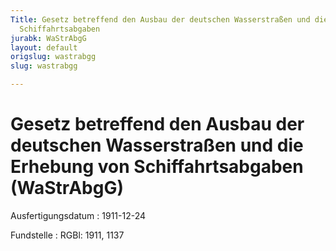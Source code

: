 ```yaml
---
Title: Gesetz betreffend den Ausbau der deutschen Wasserstraßen und die Erhebung von
  Schiffahrtsabgaben
jurabk: WaStrAbgG
layout: default
origslug: wastrabgg
slug: wastrabgg

---
```


# Gesetz betreffend den Ausbau der deutschen Wasserstraßen und die Erhebung von Schiffahrtsabgaben (WaStrAbgG)

Ausfertigungsdatum
:   1911-12-24

Fundstelle
:   RGBl: 1911, 1137

